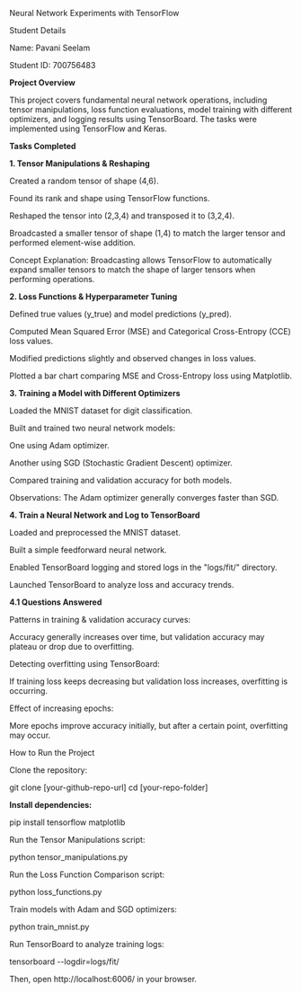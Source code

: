 Neural Network Experiments with TensorFlow

Student Details

Name: Pavani Seelam 

Student ID: 700756483

**Project Overview**

This project covers fundamental neural network operations, including tensor manipulations, loss function evaluations, model training with different optimizers, and logging results using TensorBoard. The tasks were implemented using TensorFlow and Keras.

**Tasks Completed**

**1. Tensor Manipulations & Reshaping**

Created a random tensor of shape (4,6).

Found its rank and shape using TensorFlow functions.

Reshaped the tensor into (2,3,4) and transposed it to (3,2,4).

Broadcasted a smaller tensor of shape (1,4) to match the larger tensor and performed element-wise addition.

Concept Explanation: Broadcasting allows TensorFlow to automatically expand smaller tensors to match the shape of larger tensors when performing operations.

**2. Loss Functions & Hyperparameter Tuning**

Defined true values (y_true) and model predictions (y_pred).

Computed Mean Squared Error (MSE) and Categorical Cross-Entropy (CCE) loss values.

Modified predictions slightly and observed changes in loss values.

Plotted a bar chart comparing MSE and Cross-Entropy loss using Matplotlib.

**3. Training a Model with Different Optimizers**

Loaded the MNIST dataset for digit classification.

Built and trained two neural network models:

One using Adam optimizer.

Another using SGD (Stochastic Gradient Descent) optimizer.

Compared training and validation accuracy for both models.

Observations: The Adam optimizer generally converges faster than SGD.

**4. Train a Neural Network and Log to TensorBoard**

Loaded and preprocessed the MNIST dataset.

Built a simple feedforward neural network.

Enabled TensorBoard logging and stored logs in the "logs/fit/" directory.

Launched TensorBoard to analyze loss and accuracy trends.

**4.1 Questions Answered**

Patterns in training & validation accuracy curves:

Accuracy generally increases over time, but validation accuracy may plateau or drop due to overfitting.

Detecting overfitting using TensorBoard:

If training loss keeps decreasing but validation loss increases, overfitting is occurring.

Effect of increasing epochs:

More epochs improve accuracy initially, but after a certain point, overfitting may occur.

How to Run the Project

Clone the repository:

git clone [your-github-repo-url]
cd [your-repo-folder]

**Install dependencies:**

pip install tensorflow matplotlib

Run the Tensor Manipulations script:

python tensor_manipulations.py

Run the Loss Function Comparison script:

python loss_functions.py

Train models with Adam and SGD optimizers:

python train_mnist.py

Run TensorBoard to analyze training logs:

tensorboard --logdir=logs/fit/

Then, open http://localhost:6006/ in your browser.
